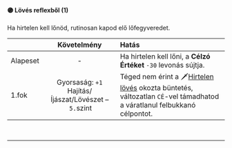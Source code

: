 #### 🟣 Lövés reflexből (1)

Ha hirtelen kell lőnöd, rutinosan kapod elő lőfegyveredet.

| |  Követelmény | Hatás  |
| :----------- | :-----------: | :----------- |
| Alapeset| - | Ha hirtelen kell lőni, a **Célzó Értéket** `-30` levonás sújtja. |
| 1.fok | Gyorsaság: `+1`<br />Hajítás/Íjászat/Lövészet&nbsp;–&nbsp;`5.`szint | Téged nem érint a 🗡️[Hirtelen lövés](060_tavolsagi_harc.md#egy%C3%A9b-k%C3%B6r%C3%BClm%C3%A9nyek) okozta büntetés, változatlan `CÉ`-vel támadhatod a váratlanul felbukkanó célpontot. |

<br />

---
